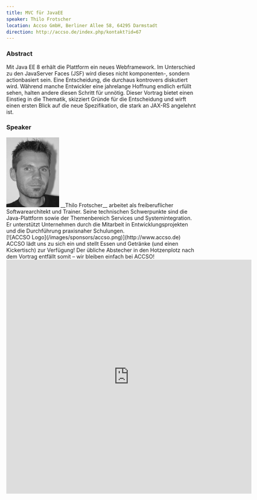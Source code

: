 ```yaml
---
title: MVC für JavaEE
speaker: Thilo Frotscher
location: Accso GmbH, Berliner Allee 58, 64295 Darmstadt
direction: http://accso.de/index.php/kontakt?id=67
---
```


### Abstract

Mit Java EE 8 erhält die Plattform ein neues Webframework. Im Unterschied zu den JavaServer Faces (JSF) wird dieses nicht komponenten-, sondern actionbasiert sein. Eine Entscheidung, die durchaus kontrovers diskutiert wird. Während manche Entwickler eine jahrelange Hoffnung endlich erfüllt sehen, halten andere diesen Schritt für unnötig. Dieser Vortrag bietet einen Einstieg in die Thematik, skizziert Gründe für die Entscheidung und wirft einen ersten Blick auf die neue Spezifikation, die stark an JAX-RS angelehnt ist.

### Speaker

<img src="/images/speaker/thilo_frotscher.jpg" class="speakerpic"/>
__Thilo Frotscher__ arbeitet als freiberuflicher Softwarearchitekt und Trainer. Seine technischen Schwerpunkte sind die Java-Plattform sowie der Themenbereich Services und Systemintegration. Er unterstützt Unternehmen durch die Mitarbeit in Entwicklungsprojekten und die Durchführung praxisnaher Schulungen.

<div style="clear: both;"></div>
[![ACCSO Logo](/images/sponsors/accso.png)](http://www.accso.de)
ACCSO lädt uns zu sich ein und stellt Essen und Getränke (und einen Kickertisch) zur Verfügung! Der übliche Abstecher in den Hotzenplotz nach dem Vortrag entfällt somit – wir bleiben einfach bei ACCSO!

<iframe src="https://docs.google.com/forms/d/1TghOtCzj7GCHewjDLGWbCA4hN5Kr661qw2jqC7P_oCI/viewform?embedded=true" frameborder="0" width="650" height="620" marginheight="0" marginwidth="0"></iframe>
